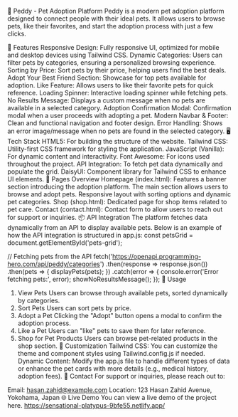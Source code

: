 🐾 Peddy - Pet Adoption Platform
Peddy is a modern pet adoption platform designed to connect people with their ideal pets. It allows users to browse pets, like their favorites, and start the adoption process with just a few clicks.

🚀 Features
Responsive Design: Fully responsive UI, optimized for mobile and desktop devices using Tailwind CSS.
Dynamic Categories: Users can filter pets by categories, ensuring a personalized browsing experience.
Sorting by Price: Sort pets by their price, helping users find the best deals.
Adopt Your Best Friend Section: Showcase for top pets available for adoption.
Like Feature: Allows users to like their favorite pets for quick reference.
Loading Spinner: Interactive loading spinner while fetching pets.
No Results Message: Displays a custom message when no pets are available in a selected category.
Adoption Confirmation Modal: Confirmation modal when a user proceeds with adopting a pet.
Modern Navbar & Footer: Clean and functional navigation and footer design.
Error Handling: Shows an error image/message when no pets are found in the selected category.
🖥️ Tech Stack
HTML5: For building the structure of the website.
Tailwind CSS: Utility-first CSS framework for styling the application.
JavaScript (Vanilla): For dynamic content and interactivity.
Font Awesome: For icons used throughout the project.
API Integration: To fetch pet data dynamically and populate the grid.
DaisyUI: Component library for Tailwind CSS to enhance UI elements.
📜 Pages Overview
Homepage (index.html):
Features a banner section introducing the adoption platform.
The main section allows users to browse and adopt pets.
Responsive layout with sorting options and dynamic pet categories.
Shop (shop.html):
Dedicated page for shop items related to pet care.
Contact (contact.html):
Contact form to allow users to reach out for support or inquiries.
📦 API Integration
The platform fetches data dynamically from an API to display available pets. Below is an example of how the API integration is structured in app.js:
const petsGrid = document.getElementById('pets-grid');

// Fetching pets from the API
fetch('https://openapi.programming-hero.com/api/peddy/categories')
  .then(response => response.json())
  .then(pets => {
    displayPets(pets);
  })
  .catch(error => {
    console.error('Error fetching pets:', error);
    showNoResultsMessage();
  });
📝 Usage
1. View Pets
Users can browse through available pets, sorted dynamically by categories.
2. Sort Pets
Users can sort pets by price.
3. Adopt a Pet
Clicking the "Adopt" button opens a modal to confirm the adoption process.
4. Like a Pet
Users can "like" pets to save them for later reference.
5. Shop for Pet Products
Users can browse pet-related products in the shop section.
🎨 Customization
Tailwind CSS: You can customize the theme and component styles using Tailwind.config.js if needed.
Dynamic Content: Modify the app.js file to handle different types of data or enhance the pet cards with more details (e.g., medical history, adoption fees).
📧 Contact
For support or inquiries, please reach out to:

Email: hasan.zahid@example.com
Location: 123 Hasan Zahid Avenue, Yokohama, Japan
🌐 Live Demo
You can view a live demo of the project here.
https://sensational-platypus-9bfe55.netlify.app/
